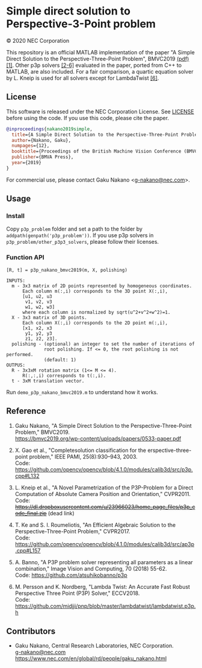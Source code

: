 # Simple direct solution to Perspective-3-Point problem

&copy; 2020 NEC Corporation

This repository is an official MATLAB implementation of the paper "A Simple Direct Solution to the Perspective-Three-Point Problem", BMVC2019 [(pdf)](https://bmvc2019.org/wp-content/uploads/papers/0533-paper.pdf) [\[1\]](#reference).
Other p3p solvers [\[2-6\]](#reference) evaluated in the paper, ported from C++ to MATLAB, are also included.
For a fair comparison, a quartic equation solver by L. Kneip is used for all solvers except for LambdaTwist [\[6\]](#reference).

## License

This software is released under the NEC Corporation License.
See [LICENSE](https://github.com/g9nkn/p3p_problem/LICENSE) before using the code. If you use this code, please cite the paper.

```bibtex
@inproceedings{nakano2019simple,
  title={A Simple Direct Solution to the Perspective-Three-Point Problem},
  author={Nakano, Gaku},
  numpages={12},
  booktitle={Proceedings of the British Machine Vision Conference (BMVC)},
  publisher={BMVA Press},
  year={2019}
}
```

For commercial use, please contact Gaku Nakano \<g-nakano@nec.com\>.

## Usage

### Install

Copy `p3p_problem` folder and set a path to the folder by `addpath(genpath('p3p_problem'))`. If you use p3p solvers in `p3p_problem/other_p3p3_solvers`, please follow their licenses.

### Function API

```
[R, t] = p3p_nakano_bmvc2019(m, X, polishing)

INPUTS:
  m - 3x3 matrix of 2D points represented by homogeneous coordinates.
      Each column m(:,i) corresponds to the 3D point X(:,i),
      [u1, u2, u3
       v1, v2, v3
       w1, w2, w3]
      where each column is normalized by sqrt(u^2+v^2+w^2)=1.
  X - 3x3 matrix of 3D points.
      Each column X(:,i) corresponds to the 2D point m(:,i),
      [x1, x2, x3
       y1, y2, y3
       z1, z2, z3].
  polishing - (optional) an integer to set the number of iterations of
              root polishing. If <= 0, the root polishing is not performed.
              (default: 1)
OUTPUS:
  R - 3x3xM rotation matrix (1<= M <= 4).
      R(:,:,i) corresponds to t(:,i). 
  t - 3xM translation vector.
```

Run `demo_p3p_nakano_bmvc2019.m` to understand how it works.

## Reference

1. Gaku Nakano, "A Simple Direct Solution to the Perspective-Three-Point Problem," BMVC2019.  
<https://bmvc2019.org/wp-content/uploads/papers/0533-paper.pdf>

2. X. Gao et al., "Completesolution classification for the erspective-three-point problem," IEEE PAMI, 25(8):930–943, 2003.  
Code: <https://github.com/opencv/opencv/blob/4.1.0/modules/calib3d/src/p3p.cpp#L132>

3. L. Kneip et al., "A Novel Parametrization of the P3P-Problem for a Direct Computation of Absolute Camera Position and Orientation," CVPR2011.  
Code: ~~<https://dl.dropboxusercontent.com/u/23966023/home_page_files/p3p_code_final.zip>~~ (dead link)

4. T. Ke and S. I. Roumeliotis, "An Efficient Algebraic Solution to the Perspective-Three-Point Problem," CVPR2017.  
Code: <https://github.com/opencv/opencv/blob/4.1.0/modules/calib3d/src/ap3p.cpp#L157>

5. A. Banno, "A P3P problem solver representing all parameters as a linear combination," Image Vision and Computing, 70 (2018) 55-62.  
Code: <https://github.com/atsuhikobanno/p3p>

6. M. Persson and K. Nordberg, "Lambda Twist: An Accurate Fast Robust Perspective Three Point (P3P) Solver," ECCV2018.  
Code: <https://github.com/midjji/pnp/blob/master/lambdatwist/lambdatwist.p3p.h>

## Contributors

- Gaku Nakano, Central Research Laboratories, NEC Corporation.  
<g-nakano@nec.com>  
<https://www.nec.com/en/global/rd/people/gaku_nakano.html>
